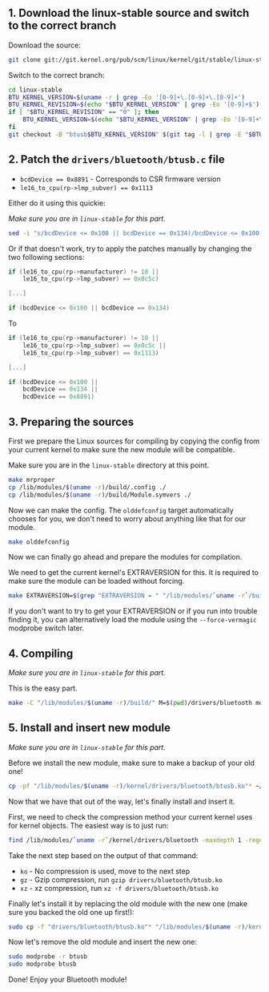 ## 1. Download the linux-stable source and switch to the correct branch

Download the source:

```Bash
git clone git://git.kernel.org/pub/scm/linux/kernel/git/stable/linux-stable.git
```

Switch to the correct branch:

```Bash
cd linux-stable
BTU_KERNEL_VERSION=$(uname -r | grep -Eo '[0-9]+\.[0-9]+\.[0-9]+')
BTU_KERNEL_REVISION=$(echo "$BTU_KERNEL_VERSION" | grep -Eo '[0-9]+$')
if [ "$BTU_KERNEL_REVISION" == "0" ]; then
    BTU_KERNEL_VERSION=$(echo "$BTU_KERNEL_VERSION" | grep -Eo '[0-9]+\.[0-9]+')
fi
git checkout -B "btusb$BTU_KERNEL_VERSION" $(git tag -l | grep -E "$BTU_KERNEL_VERSION\$")
```

## 2. Patch the `drivers/bluetooth/btusb.c` file

  * `bcdDevice == 0x8891` - Corresponds to CSR firmware version
  * `le16_to_cpu(rp->lmp_subver) == 0x1113`

Either do it using this quickie:

*Make sure you are in `linux-stable` for this part.*

```Bash
sed -i "s/bcdDevice <= 0x100 || bcdDevice == 0x134)/bcdDevice <= 0x100 || bcdDevice == 0x134 || bcdDevice == 0x8891)/" "drivers/bluetooth/btusb.c" && sed -i "s/le16_to_cpu(rp->lmp_subver) == 0x0c5c)/le16_to_cpu(rp->lmp_subver) == 0x0c5c ||\n	    le16_to_cpu(rp->lmp_subver) == 0x1113)/" "drivers/bluetooth/btusb.c"
```

Or if that doesn't work, try to apply the patches manually by changing the two following sections:

```C
if (le16_to_cpu(rp->manufacturer) != 10 ||
    le16_to_cpu(rp->lmp_subver) == 0x0c5c)

[...]

if (bcdDevice <= 0x100 || bcdDevice == 0x134)
```
To
```C
if (le16_to_cpu(rp->manufacturer) != 10 ||
    le16_to_cpu(rp->lmp_subver) == 0x0c5c ||
    le16_to_cpu(rp->lmp_subver) == 0x1113)

[...]

if (bcdDevice <= 0x100 ||
    bcdDevice == 0x134 ||
    bcdDevice == 0x8891)
```

## 3. Preparing the sources

First we prepare the Linux sources for compiling by copying the config from your current kernel to make sure the new module will be compatible.

Make sure you are in the `linux-stable` directory at this point.

```Bash
make mrproper
cp /lib/modules/$(uname -r)/build/.config ./
cp /lib/modules/$(uname -r)/build/Module.symvers ./
```

Now we can make the config. The `olddefconfig` target automatically chooses for you, we don't need to worry about anything like that for our module.

```Bash
make olddefconfig
```

Now we can finally go ahead and prepare the modules for compilation.

We need to get the current kernel's EXTRAVERSION for this. It is required to make sure the module can be loaded without forcing.

```Bash
make EXTRAVERSION=$(grep "EXTRAVERSION = " "/lib/modules/`uname -r`/build/Makefile" | awk '{print $3}') modules_prepare
```

If you don't want to try to get your EXTRAVERSION or if you run into trouble finding it, you can alternatively load the module using the `--force-vermagic` modprobe switch later.

## 4. Compiling

*Make sure you are in `linux-stable` for this part.*

This is the easy part.

```Bash
make -C "/lib/modules/$(uname -r)/build/" M=$(pwd)/drivers/bluetooth modules
```

## 5. Install and insert new module

*Make sure you are in `linux-stable` for this part.*

Before we install the new module, make sure to make a backup of your old one!

```Bash
cp -pf "/lib/modules/$(uname -r)/kernel/drivers/bluetooth/btusb.ko"* ~/
```

Now that we have that out of the way, let's finally install and insert it.

First, we need to check the compression method your current kernel uses for kernel objects. The easiest way is to just run:

```Bash
find /lib/modules/`uname -r`/kernel/drivers/bluetooth -maxdepth 1 -regextype egrep -regex ".*/btusb\.ko\.?(gz|xz)?" -print -quit | grep -Eo "[a-z]+$"
```

Take the next step based on the output of that command:
* `ko` - No compression is used, move to the next step
* `gz` - Gzip compression, run `gzip drivers/bluetooth/btusb.ko`
* `xz` - xz compression, run `xz -f drivers/bluetooth/btusb.ko`

Finally let's install it by replacing the old module with the new one (make sure you backed the old one up first!):

```Bash
sudo cp -f "drivers/bluetooth/btusb.ko"* "/lib/modules/$(uname -r)/kernel/drivers/bluetooth/"
```

Now let's remove the old module and insert the new one:

```Bash
sudo modprobe -r btusb
sudo modprobe btusb
```

Done! Enjoy your Bluetooth module!
